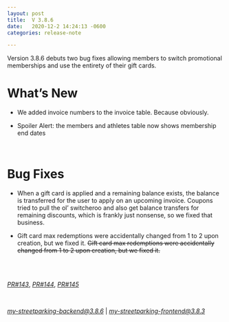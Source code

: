 ```yaml
---
layout: post
title:  V 3.8.6
date:   2020-12-2 14:24:13 -0600
categories: release-note

---
```

Version 3.8.6 debuts two bug fixes allowing members to switch promotional memberships and use the entirety of their gift cards. 

# What’s New
- We added invoice numbers to the invoice table. Because obviously. 

- Spoiler Alert: the members and athletes table now shows membership end dates  

<br/>


# Bug Fixes
- When a gift card is applied and a remaining balance exists, the balance is transferred for the user to apply on an upcoming invoice. Coupons tried to pull the ol’ switcheroo and also get balance transfers for remaining discounts, which is frankly just nonsense, so we fixed that business. 

- Gift card max redemptions were accidentally changed from 1 to 2 upon creation, but we fixed it.
  ~~Gift card max redemptions were accidentally changed from 1 to 2 upon creation, but we fixed it.~~




<br/>
  

<br/>


*[PR#143](https://github.com/streetparking/my-streetparking/pull/143)*, *[PR#144](https://github.com/streetparking/my-streetparking/pull/144)*, *[PR#145](https://github.com/streetparking/my-streetparking/pull/145)*
  

<br/>

 *[my-streetparking-backend@3.8.6](https://github.com/streetparking/my-streetparking/blob/development/packages/my-streetparking-backend/CHANGELOG.md)* \| *[my-streetparking-frontend@3.8.3](https://github.com/streetparking/my-streetparking/blob/development/packages/my-streetparking-frontend/CHANGELOG.md)* 



 
 
 